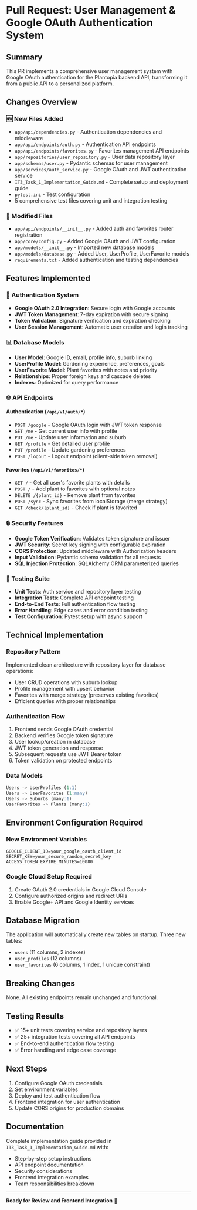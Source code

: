 # Pull Request: User Management & Google OAuth Authentication System

## Summary
This PR implements a comprehensive user management system with Google OAuth authentication for the Plantopia backend API, transforming it from a public API to a personalized platform.

## Changes Overview

### 🆕 New Files Added
- `app/api/dependencies.py` - Authentication dependencies and middleware
- `app/api/endpoints/auth.py` - Authentication API endpoints
- `app/api/endpoints/favorites.py` - Favorites management API endpoints
- `app/repositories/user_repository.py` - User data repository layer
- `app/schemas/user.py` - Pydantic schemas for user management
- `app/services/auth_service.py` - Google OAuth and JWT authentication service
- `IT3_Task_1_Implementation_Guide.md` - Complete setup and deployment guide
- `pytest.ini` - Test configuration
- 5 comprehensive test files covering unit and integration testing

### 📝 Modified Files
- `app/api/endpoints/__init__.py` - Added auth and favorites router registration
- `app/core/config.py` - Added Google OAuth and JWT configuration
- `app/models/__init__.py` - Imported new database models
- `app/models/database.py` - Added User, UserProfile, UserFavorite models
- `requirements.txt` - Added authentication and testing dependencies

## Features Implemented

### 🔐 Authentication System
- **Google OAuth 2.0 Integration**: Secure login with Google accounts
- **JWT Token Management**: 7-day expiration with secure signing
- **Token Validation**: Signature verification and expiration checking
- **User Session Management**: Automatic user creation and login tracking

### 📊 Database Models
- **User Model**: Google ID, email, profile info, suburb linking
- **UserProfile Model**: Gardening experience, preferences, goals
- **UserFavorite Model**: Plant favorites with notes and priority
- **Relationships**: Proper foreign keys and cascade deletes
- **Indexes**: Optimized for query performance

### 🌐 API Endpoints

#### Authentication (`/api/v1/auth/*`)
- `POST /google` - Google OAuth login with JWT token response
- `GET /me` - Get current user info with profile
- `PUT /me` - Update user information and suburb
- `GET /profile` - Get detailed user profile
- `PUT /profile` - Update gardening preferences
- `POST /logout` - Logout endpoint (client-side token removal)

#### Favorites (`/api/v1/favorites/*`)
- `GET /` - Get all user's favorite plants with details
- `POST /` - Add plant to favorites with optional notes
- `DELETE /{plant_id}` - Remove plant from favorites
- `POST /sync` - Sync favorites from localStorage (merge strategy)
- `GET /check/{plant_id}` - Check if plant is favorited

### 🔒 Security Features
- **Google Token Verification**: Validates token signature and issuer
- **JWT Security**: Secret key signing with configurable expiration
- **CORS Protection**: Updated middleware with Authorization headers
- **Input Validation**: Pydantic schema validation for all requests
- **SQL Injection Protection**: SQLAlchemy ORM parameterized queries

### 🧪 Testing Suite
- **Unit Tests**: Auth service and repository layer testing
- **Integration Tests**: Complete API endpoint testing
- **End-to-End Tests**: Full authentication flow testing
- **Error Handling**: Edge cases and error condition testing
- **Test Configuration**: Pytest setup with async support

## Technical Implementation

### Repository Pattern
Implemented clean architecture with repository layer for database operations:
- User CRUD operations with suburb lookup
- Profile management with upsert behavior
- Favorites with merge strategy (preserves existing favorites)
- Efficient queries with proper relationships

### Authentication Flow
1. Frontend sends Google OAuth credential
2. Backend verifies Google token signature
3. User lookup/creation in database
4. JWT token generation and response
5. Subsequent requests use JWT Bearer token
6. Token validation on protected endpoints

### Data Models
```sql
Users -> UserProfiles (1:1)
Users -> UserFavorites (1:many)
Users -> Suburbs (many:1)
UserFavorites -> Plants (many:1)
```

## Environment Configuration Required

### New Environment Variables
```env
GOOGLE_CLIENT_ID=your_google_oauth_client_id
SECRET_KEY=your_secure_random_secret_key
ACCESS_TOKEN_EXPIRE_MINUTES=10080
```

### Google Cloud Setup Required
1. Create OAuth 2.0 credentials in Google Cloud Console
2. Configure authorized origins and redirect URIs
3. Enable Google+ API and Google Identity services

## Database Migration
The application will automatically create new tables on startup. Three new tables:
- `users` (11 columns, 2 indexes)
- `user_profiles` (12 columns)
- `user_favorites` (6 columns, 1 index, 1 unique constraint)

## Breaking Changes
None. All existing endpoints remain unchanged and functional.

## Testing Results
- ✅ 15+ unit tests covering service and repository layers
- ✅ 25+ integration tests covering all API endpoints
- ✅ End-to-end authentication flow testing
- ✅ Error handling and edge case coverage

## Next Steps
1. Configure Google OAuth credentials
2. Set environment variables
3. Deploy and test authentication flow
4. Frontend integration for user authentication
5. Update CORS origins for production domains

## Documentation
Complete implementation guide provided in `IT3_Task_1_Implementation_Guide.md` with:
- Step-by-step setup instructions
- API endpoint documentation
- Security considerations
- Frontend integration examples
- Team responsibilities breakdown

---

**Ready for Review and Frontend Integration** 🚀